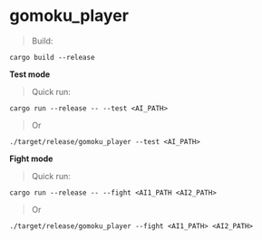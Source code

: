 # gomoku_player


> Build:

`cargo build --release`

__Test mode__

> Quick run:

`cargo run --release -- --test <AI_PATH>`

> Or

`./target/release/gomoku_player --test <AI_PATH>`

__Fight mode__

> Quick run:

`cargo run --release -- --fight <AI1_PATH <AI2_PATH>`

> Or

`./target/release/gomoku_player --fight <AI1_PATH> <AI2_PATH>`
